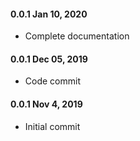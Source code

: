 #### 0.0.1 Jan 10, 2020

* Complete documentation

#### 0.0.1 Dec 05, 2019

* Code commit

#### 0.0.1 Nov 4, 2019

* Initial commit